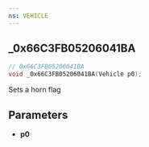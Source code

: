 ```yaml
---
ns: VEHICLE
---
```

## _0x66C3FB05206041BA

```c
// 0x66C3FB05206041BA
void _0x66C3FB05206041BA(Vehicle p0);
```

Sets a horn flag

## Parameters
* **p0**

